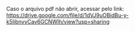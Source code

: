 Caso o arquivo pdf não abrir, acessar pelo link: https://drive.google.com/file/d/1dVJ9uOBidBu-y-k5IibnvvCav6GCNWIh/view?usp=sharing
